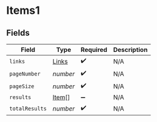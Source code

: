 # Items1


## Fields

| Field                                 | Type                                  | Required                              | Description                           |
| ------------------------------------- | ------------------------------------- | ------------------------------------- | ------------------------------------- |
| `links`                               | [Links](../../models/shared/links.md) | :heavy_check_mark:                    | N/A                                   |
| `pageNumber`                          | *number*                              | :heavy_check_mark:                    | N/A                                   |
| `pageSize`                            | *number*                              | :heavy_check_mark:                    | N/A                                   |
| `results`                             | [Item](../../models/shared/item.md)[] | :heavy_minus_sign:                    | N/A                                   |
| `totalResults`                        | *number*                              | :heavy_check_mark:                    | N/A                                   |